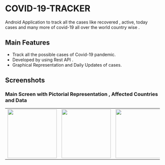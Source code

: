 # COVID-19-TRACKER

 </h2>Android Application to track all the cases like recovered , active, today cases and many more of covid-19 all over the world country wise .<h2>
 
 ## Main Features
 * Track all the possible cases of Covid-19 pandemic.
 * Developed by using Rest API .
 * Graphical Representation and Daily Updates of cases.
 
## Screenshots

<h3> Main Screen with Pictorial Representation , Affected Countries  and Data </h3>
 <table>
 <tr>
 <td><img src="https://user-images.githubusercontent.com/58701169/127973930-832ca735-0c68-41b1-893e-bcb27a5a9e2e.jpg" width=160></td>
<td><img src="https://user-images.githubusercontent.com/58701169/127973939-2861f85e-557b-44e5-a559-046b4b88b129.jpg" width=160></td>
<td><img src="https://user-images.githubusercontent.com/58701169/127973962-ac30b622-a623-4ec3-b5ac-fea55cb043df.jpg" width=160></td>
 </tr>
  </table>
